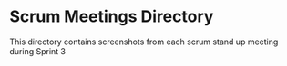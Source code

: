# Scrum Meetings Directory
This directory contains screenshots from each scrum stand up meeting during Sprint 3
